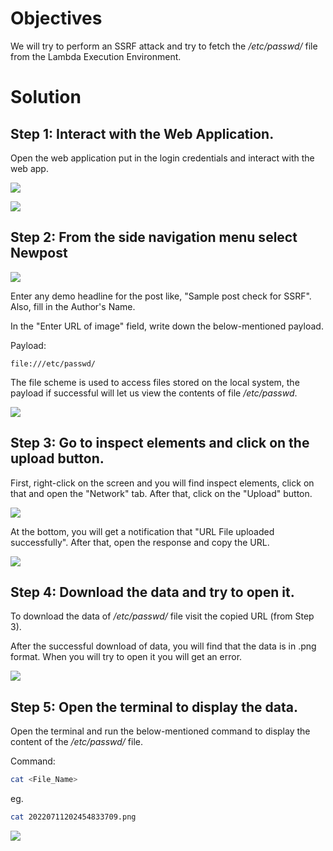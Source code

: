 # Objectives

We will try to perform an SSRF attack and try to fetch the */etc/passwd/* file from the Lambda Execution Environment.

# Solution

## Step 1: Interact with the Web Application.

Open the web application put in the login credentials and interact with the web app.

![](https://user-images.githubusercontent.com/65826354/179528325-a6dd1cbf-9f63-4c17-86ea-55a26cb8ffc0.png)

![](https://user-images.githubusercontent.com/65826354/179528330-7bf9f93e-affd-4525-88ae-57b763ecf076.png)

## Step 2: From the side navigation menu select Newpost

![](https://user-images.githubusercontent.com/65826354/179528339-b0f62e1b-55e8-48a2-b3d7-90ef9ef841dc.png)

Enter any demo headline for the post like, "Sample post check for SSRF". Also, fill in the Author's Name.

In the "Enter URL of image" field, write down the below-mentioned payload.

Payload:

```
file:///etc/passwd/
```

The file scheme is used to access files stored on the local system, the payload if successful will let us view the contents of file  */etc/passwd*. 

![](https://user-images.githubusercontent.com/65826354/179528349-06a08046-9e17-47b3-b83f-ef707563b5e8.png)

## Step 3: Go to inspect elements and click on the upload button.

First, right-click on the screen and you will find inspect elements, click on that and open the "Network" tab. After that, click on the "Upload" button. 

![](https://user-images.githubusercontent.com/65826354/179528360-ed2dec2a-f665-488b-88ba-fbd85c1a6e56.png)

At the bottom, you will get a notification that "URL File uploaded successfully". After that, open the response and copy the URL.

![](https://user-images.githubusercontent.com/65826354/179528370-b3067dc7-0f35-463a-8a35-c76f93020f25.png)

## Step 4: Download the data and try to open it.

To download the data of */etc/passwd/* file visit the copied URL (from Step 3).

After the successful download of data, you will find that the data is in .png format. When you will try to open it you will get an error.

![](https://user-images.githubusercontent.com/65826354/179528384-afefc9e8-f0f3-4445-bc15-511ce1bc8f92.png)

## Step 5: Open the terminal to display the data.

Open the terminal and run the below-mentioned command to display the content of the */etc/passwd/* file.

Command:

```bash
cat <File_Name>
```

eg. 

```bash
cat 20220711202454833709.png
```
![](https://user-images.githubusercontent.com/65826354/179528409-774753f7-7820-496c-9d95-7c99d491d39b.png)